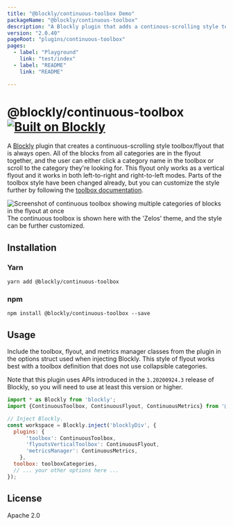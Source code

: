 ```yaml
---
title: "@blockly/continuous-toolbox Demo"
packageName: "@blockly/continuous-toolbox"
description: "A Blockly plugin that adds a continous-scrolling style toolbox and flyout"
version: "2.0.40"
pageRoot: "plugins/continuous-toolbox"
pages:
  - label: "Playground"
    link: "test/index"
  - label: "README"
    link: "README"

---
```

# @blockly/continuous-toolbox [![Built on Blockly](https://tinyurl.com/built-on-blockly)](https://github.com/google/blockly)

A [Blockly](https://www.npmjs.com/package/blockly) plugin that creates a continuous-scrolling style toolbox/flyout that is always open. All of the blocks from all categories are in the flyout together, and the user can either click a category name in the toolbox or scroll to the category they're looking for. This flyout only works as a vertical flyout and it works in both left-to-right and right-to-left modes. Parts of the toolbox style have been changed already, but you can customize the style further by following the [toolbox documentation](https://developers.google.com/blockly/guides/configure/web/toolbox).

![Screenshot of continuous toolbox showing multiple categories of blocks in the flyout at once](https://github.com/google/blockly-samples/blob/master/plugins/continuous-toolbox/screenshot.png?raw=true)
The continuous toolbox is shown here with the 'Zelos' theme, and the style can be further customized.

## Installation

### Yarn
```
yarn add @blockly/continuous-toolbox
```

### npm
```
npm install @blockly/continuous-toolbox --save
```

## Usage
Include the toolbox, flyout, and metrics manager classes from the plugin in the options struct used when injecting Blockly. This style of flyout works best with a toolbox definition that does not use collapsible categories.

Note that this plugin uses APIs introduced in the `3.20200924.3` release of Blockly, so you will need to use at least this version or higher.

```js
import * as Blockly from 'blockly';
import {ContinuousToolbox, ContinuousFlyout, ContinuousMetrics} from '@blockly/continuous-toolbox';

// Inject Blockly.
const workspace = Blockly.inject('blocklyDiv', {
  plugins: {
      'toolbox': ContinuousToolbox,
      'flyoutsVerticalToolbox': ContinuousFlyout,
      'metricsManager': ContinuousMetrics,
    },
  toolbox: toolboxCategories,
  // ... your other options here ...
});
```

## License
Apache 2.0
